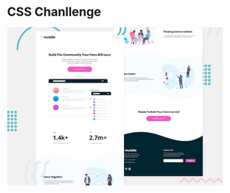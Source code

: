 # CSS Chanllenge 

![Header/intro section for the Huddle landing page with curved sections](./design/desktop-preview.jpg)


